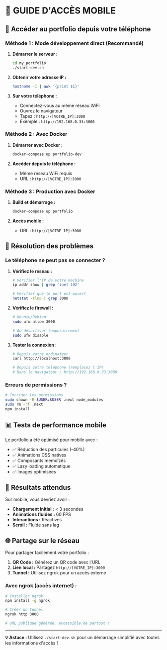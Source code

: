 # 📱 GUIDE D'ACCÈS MOBILE

## 🚀 Accéder au portfolio depuis votre téléphone

### Méthode 1 : Mode développement direct (Recommandé)

1. **Démarrer le serveur :**
   ```bash
   cd my_portfolio
   ./start-dev.sh
   ```

2. **Obtenir votre adresse IP :**
   ```bash
   hostname -I | awk '{print $1}'
   ```

3. **Sur votre téléphone :**
   - Connectez-vous au même réseau WiFi
   - Ouvrez le navigateur
   - Tapez : `http://[VOTRE_IP]:3000`
   - Exemple : `http://192.168.0.33:3000`

### Méthode 2 : Avec Docker

1. **Démarrer avec Docker :**
   ```bash
   docker-compose up portfolio-dev
   ```

2. **Accéder depuis le téléphone :**
   - Même réseau WiFi requis
   - URL : `http://[VOTRE_IP]:3000`

### Méthode 3 : Production avec Docker

1. **Build et démarrage :**
   ```bash
   docker-compose up portfolio
   ```

2. **Accès mobile :**
   - URL : `http://[VOTRE_IP]:3000`

## 🔧 Résolution des problèmes

### Le téléphone ne peut pas se connecter ?

1. **Vérifiez le réseau :**
   ```bash
   # Vérifier l'IP de votre machine
   ip addr show | grep 'inet 192'
   
   # Vérifier que le port est ouvert
   netstat -tlnp | grep 3000
   ```

2. **Vérifiez le firewall :**
   ```bash
   # Ubuntu/Debian
   sudo ufw allow 3000
   
   # Ou désactiver temporairement
   sudo ufw disable
   ```

3. **Tester la connexion :**
   ```bash
   # Depuis votre ordinateur
   curl http://localhost:3000
   
   # Depuis votre téléphone (remplacez l'IP)
   # Dans le navigateur : http://192.168.0.33:3000
   ```

### Erreurs de permissions ?

```bash
# Corriger les permissions
sudo chown -R $USER:$USER .next node_modules
sudo rm -rf .next
npm install
```

## 📊 Tests de performance mobile

Le portfolio a été optimisé pour mobile avec :
- ✅ Réduction des particules (-40%)
- ✅ Animations CSS natives
- ✅ Composants memoïzés
- ✅ Lazy loading automatique
- ✅ Images optimisées

## 🎯 Résultats attendus

Sur mobile, vous devriez avoir :
- **Chargement initial :** < 3 secondes
- **Animations fluides :** 60 FPS
- **Interactions :** Réactives
- **Scroll :** Fluide sans lag

## 🌐 Partage sur le réseau

Pour partager facilement votre portfolio :

1. **QR Code :** Générez un QR code avec l'URL
2. **Lien local :** Partagez `http://[VOTRE_IP]:3000`
3. **Tunnel :** Utilisez ngrok pour un accès externe

### Avec ngrok (accès internet) :
```bash
# Installer ngrok
npm install -g ngrok

# Créer un tunnel
ngrok http 3000

# URL publique générée, accessible de partout !
```

---

**💡 Astuce :** Utilisez `./start-dev.sh` pour un démarrage simplifié avec toutes les informations d'accès !

